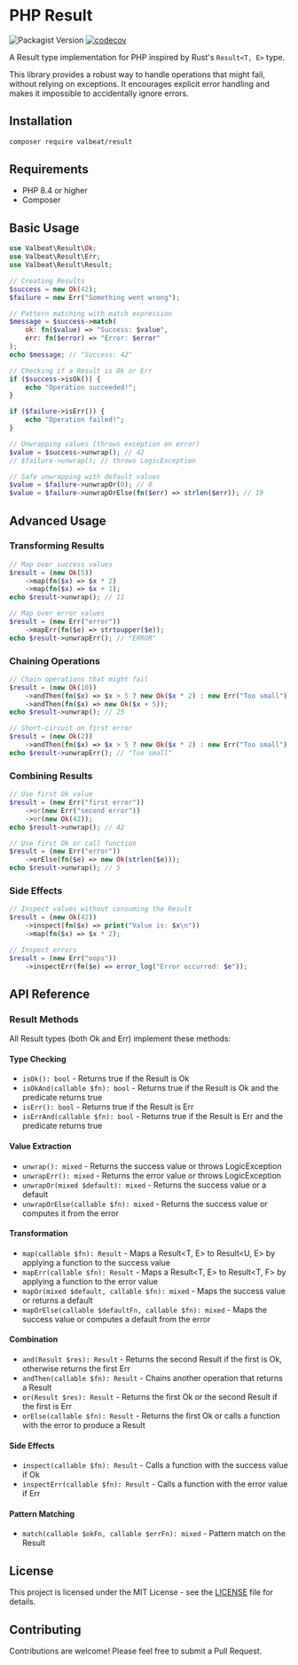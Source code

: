 # PHP Result

![Packagist Version](https://img.shields.io/packagist/v/valbeat/result)
[![codecov](https://codecov.io/gh/valbeat/php-result/branch/main/graph/badge.svg)](https://codecov.io/gh/valbeat/php-result)

A Result type implementation for PHP inspired by Rust's `Result<T, E>` type.

This library provides a robust way to handle operations that might fail, without relying on exceptions. It encourages explicit error handling and makes it impossible to accidentally ignore errors.

## Installation

```bash
composer require valbeat/result
```

## Requirements

- PHP 8.4 or higher
- Composer

## Basic Usage

```php
use Valbeat\Result\Ok;
use Valbeat\Result\Err;
use Valbeat\Result\Result;

// Creating Results
$success = new Ok(42);
$failure = new Err("Something went wrong");

// Pattern matching with match expression
$message = $success->match(
    ok: fn($value) => "Success: $value",
    err: fn($error) => "Error: $error"
);
echo $message; // "Success: 42"

// Checking if a Result is Ok or Err
if ($success->isOk()) {
    echo "Operation succeeded!";
}

if ($failure->isErr()) {
    echo "Operation failed!";
}

// Unwrapping values (throws exception on error)
$value = $success->unwrap(); // 42
// $failure->unwrap(); // throws LogicException

// Safe unwrapping with default values
$value = $failure->unwrapOr(0); // 0
$value = $failure->unwrapOrElse(fn($err) => strlen($err)); // 19
```

## Advanced Usage

### Transforming Results

```php
// Map over success values
$result = (new Ok(5))
    ->map(fn($x) => $x * 2)
    ->map(fn($x) => $x + 1);
echo $result->unwrap(); // 11

// Map over error values
$result = (new Err("error"))
    ->mapErr(fn($e) => strtoupper($e));
echo $result->unwrapErr(); // "ERROR"
```

### Chaining Operations

```php
// Chain operations that might fail
$result = (new Ok(10))
    ->andThen(fn($x) => $x > 5 ? new Ok($x * 2) : new Err("Too small"))
    ->andThen(fn($x) => new Ok($x + 5));
echo $result->unwrap(); // 25

// Short-circuit on first error
$result = (new Ok(2))
    ->andThen(fn($x) => $x > 5 ? new Ok($x * 2) : new Err("Too small"));
echo $result->unwrapErr(); // "Too small"
```

### Combining Results

```php
// Use first Ok value
$result = (new Err("first error"))
    ->or(new Err("second error"))
    ->or(new Ok(42));
echo $result->unwrap(); // 42

// Use first Ok or call function
$result = (new Err("error"))
    ->orElse(fn($e) => new Ok(strlen($e)));
echo $result->unwrap(); // 5
```

### Side Effects

```php
// Inspect values without consuming the Result
$result = (new Ok(42))
    ->inspect(fn($x) => print("Value is: $x\n"))
    ->map(fn($x) => $x * 2);

// Inspect errors
$result = (new Err("oops"))
    ->inspectErr(fn($e) => error_log("Error occurred: $e"));
```

## API Reference

### Result Methods

All Result types (both Ok and Err) implement these methods:

#### Type Checking
- `isOk(): bool` - Returns true if the Result is Ok
- `isOkAnd(callable $fn): bool` - Returns true if the Result is Ok and the predicate returns true
- `isErr(): bool` - Returns true if the Result is Err
- `isErrAnd(callable $fn): bool` - Returns true if the Result is Err and the predicate returns true

#### Value Extraction
- `unwrap(): mixed` - Returns the success value or throws LogicException
- `unwrapErr(): mixed` - Returns the error value or throws LogicException
- `unwrapOr(mixed $default): mixed` - Returns the success value or a default
- `unwrapOrElse(callable $fn): mixed` - Returns the success value or computes it from the error

#### Transformation
- `map(callable $fn): Result` - Maps a Result<T, E> to Result<U, E> by applying a function to the success value
- `mapErr(callable $fn): Result` - Maps a Result<T, E> to Result<T, F> by applying a function to the error value
- `mapOr(mixed $default, callable $fn): mixed` - Maps the success value or returns a default
- `mapOrElse(callable $defaultFn, callable $fn): mixed` - Maps the success value or computes a default from the error

#### Combination
- `and(Result $res): Result` - Returns the second Result if the first is Ok, otherwise returns the first Err
- `andThen(callable $fn): Result` - Chains another operation that returns a Result
- `or(Result $res): Result` - Returns the first Ok or the second Result if the first is Err
- `orElse(callable $fn): Result` - Returns the first Ok or calls a function with the error to produce a Result

#### Side Effects
- `inspect(callable $fn): Result` - Calls a function with the success value if Ok
- `inspectErr(callable $fn): Result` - Calls a function with the error value if Err

#### Pattern Matching
- `match(callable $okFn, callable $errFn): mixed` - Pattern match on the Result

## License

This project is licensed under the MIT License - see the [LICENSE](LICENSE) file for details.

## Contributing

Contributions are welcome! Please feel free to submit a Pull Request.